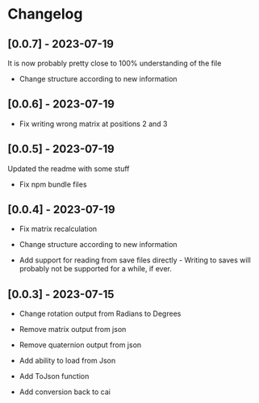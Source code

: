 # Changelog

## [0.0.7] - 2023-07-19

It is now probably pretty close to 100% understanding of the file

- Change structure according to new information

## [0.0.6] - 2023-07-19

- Fix writing wrong matrix at positions 2 and 3

## [0.0.5] - 2023-07-19

Updated the readme with some stuff

- Fix npm bundle files


## [0.0.4] - 2023-07-19

- Fix matrix recalculation

- Change structure according to new information

- Add support for reading from save files directly - Writing to saves will probably not be supported for a while, if ever. 


## [0.0.3] - 2023-07-15

- Change rotation output from Radians to Degrees

- Remove matrix output from json
- Remove quaternion output from json

- Add ability to load from Json
- Add ToJson function
- Add conversion back to cai
